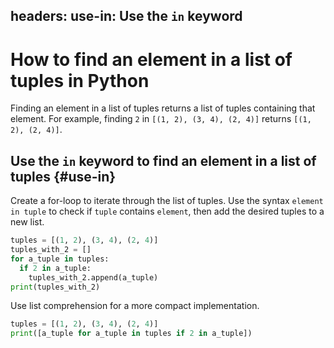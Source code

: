 headers:
  use-in: Use the `in` keyword
---
# How to find an element in a list of tuples in Python
Finding an element in a list of tuples returns a list of tuples containing that element. For example, finding `2` in `[(1, 2), (3, 4), (2, 4)]` returns `[(1, 2), (2, 4)]`.

## Use the `in` keyword to find an element in a list of tuples {#use-in}
Create a for-loop to iterate through the list of tuples. Use the syntax `element in tuple` to check if `tuple` contains `element`, then add the desired tuples to a new list.
```python
tuples = [(1, 2), (3, 4), (2, 4)]
tuples_with_2 = []
for a_tuple in tuples:
  if 2 in a_tuple:
    tuples_with_2.append(a_tuple)
print(tuples_with_2)
```
Use list comprehension for a more compact implementation.
``` python
tuples = [(1, 2), (3, 4), (2, 4)]
print([a_tuple for a_tuple in tuples if 2 in a_tuple])
```

